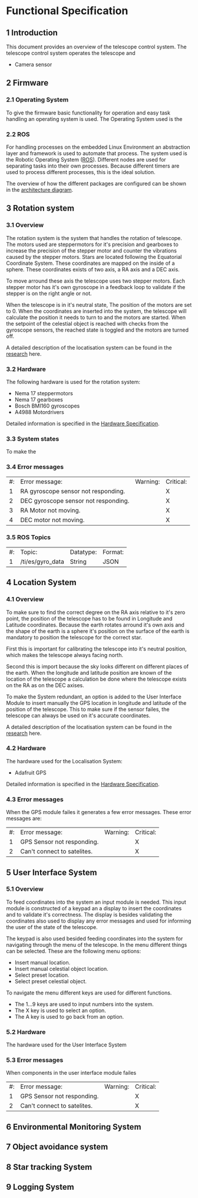 # Functional Specification


## 1 Introduction

This document provides an overview of the telescope control system. The telescope control system operates the telescope and
- Camera sensor


## 2 Firmware

### 2.1 Operating System

To give the firmware basic functionality for operation and easy task handling an operating system is used. The Operating System used is the 

### 2.2 ROS

For handling processes on the embedded Linux Environment an abstraction layer and framework is used to automate that process. The system used is the Robotic Operating System (<a href="https://docs.ros.org/en/jazzy/index.html">ROS</a>). Different nodes are used for separating tasks into their own processes. Because different timers are used to process different processes, this is the ideal solution. 

The overview of how the different packages are configured can be shown in the <a href="#">architecture diagram</a>.

## 3 Rotation system

### 3.1 Overview

The rotation system is the system that handles the rotation of telescope. The motors used are steppermotors for it's precision and gearboxes to increase the precision of the stepper motor and counter the vibrations caused by the stepper motors. Stars are located following the Equatorial Coordinate System. These coordinates are mapped on the inside of a sphere. These coordinates exists of two axis, a RA axis and a DEC axis.

To move arround these axis the telescope uses two stepper motors. Each stepper motor has it's own gyroscope in a feedback loop to validate if the stepper is on the right angle or not. 

When the telescope is in it's neutral state, The position of the motors are set to 0. When the coordinates are inserted into the system, the telescope will calculate the position it needs to turn to and the motors are started. When the setpoint of the celestial object is reached with checks from the gyroscope sensors, the reached state is toggled and the motors are turned off.

A detailed description of the locatisation system can be found in the <a href="#">research</a> here.

### 3.2 Hardware

The following hardware is used for the rotation system:

- Nema 17 steppermotors
- Nema 17 gearboxes
- Bosch BMI160 gyroscopes
- A4988 Motordrivers 

Detailed information is specified in the <a href="https://github.com/nicoripkip/TINLABEmbedded/blob/master/Docs/Hardware.md">Hardware Specification</a>.


### 3.3 System states

To make the 


### 3.4 Error messages

<table>
    <tr>
        <td>#: </td>
        <td>Error message: </td>
        <td>Warning: </td>
        <td>Critical: </td>
    </tr>
    <tr>
        <td>1 </td>
        <td>RA gyroscope sensor not responding. </td>
        <td> </td>
        <td>X </td>
    </tr>
    <tr>
        <td>2 </td>
        <td>DEC gyroscope sensor not responding. </td>
        <td> </td>
        <td>X </td>
    </tr>
    <tr>
        <td>3 </td>
        <td>RA Motor not moving. </td>
        <td> </td>
        <td>X </td>
    </tr>
    <tr>
        <td>4 </td>
        <td>DEC motor not moving. </td>
        <td> </td>
        <td>X </td>
    </tr>
</table>


### 3.5 ROS Topics

<table>
    <tr>
        <td>#: </td>
        <td>Topic: </td>
        <td>Datatype: </td>
        <td>Format: </td>
    </tr>
    <tr>
        <td>1 </td>
        <td>/ti/es/gyro_data </td>
        <td>String </td>
        <td>JSON </td>
    </tr>
</table>


## 4 Location System

### 4.1 Overview

To make sure to find the correct degree on the RA axis relative to it's zero point, the position of the telescope has to be found in Longitude and Latitude coordinates. Because the earth rotates arround it's own axis and the shape of the earth is a sphere it's position on the surface of the earth is mandatory to position the telescope for the correct star.

First this is important for calibrating the telescope into it's neutral position, which makes the telescope always facing north. 

Second this is import because the sky looks different on different places of the earth. When the longitude and latitude position are known of the location of the telescope a calculation be done where the telescope exists on the RA as on the DEC axises.

To make the System redundant, an option is added to the User Interface Module to insert manually the GPS location in longitude and latitude of the position of the telescope. This to make sure if the sensor failes, the telescope can always be used on it's accurate coordinates.

A detailed description of the locatisation system can be found in the <a href="#">research</a> here.

### 4.2 Hardware

The hardware used for the Localisation System:

- Adafruit GPS

Detailed information is specified in the <a href="https://github.com/nicoripkip/TINLABEmbedded/blob/master/Docs/Hardware.md">Hardware Specification</a>.

### 4.3 Error messages

When the GPS module failes it generates a few error messages. These error messages are:

<table>
    <tr>
        <td>#: </td>
        <td>Error message: </td>
        <td>Warning: </td>
        <td>Critical: </td>
    </tr>
    <tr>
        <td>1 </td>
        <td>GPS Sensor not responding. </td>
        <td> </td>
        <td>X </td>
    </tr>
    <tr>
        <td>2 </td>
        <td>Can't connect to satelites. </td>
        <td> </td>
        <td>X </td>
    </tr>
</table>



## 5 User Interface System


### 5.1 Overview

To feed coordinates into the system an input module is needed. This input module is constructed of a keypad an a display to insert the coordinates and to validate it's correctness. The display is besides validating the coordinates also used to display any error messages and used for informing the user of the state of the telescope.

The keypad is also used besided feeding coordinates into the system for navigating through the menu of the telescope. In the menu different things can be selected. These are the following menu options: 

- Insert manual location.
- Insert manual celestial object location.
- Select preset location.
- Select preset celestial object.

To navigate the menu different keys are used for different functions.

- The 1...9 keys are used to input numbers into the system.
- The X key is used to select an option.
- The A key is used to go back from an option.


### 5.2 Hardware

The hardware used for the User Interface System


### 5.3 Error messages

When components in the user interface module failes 

<table>
    <tr>
        <td>#: </td>
        <td>Error message: </td>
        <td>Warning: </td>
        <td>Critical: </td>
    </tr>
    <tr>
        <td>1 </td>
        <td>GPS Sensor not responding. </td>
        <td> </td>
        <td>X </td>
    </tr>
    <tr>
        <td>2 </td>
        <td>Can't connect to satelites. </td>
        <td> </td>
        <td>X </td>
    </tr>
</table>



## 6 Environmental Monitoring System


## 7 Object avoidance system


## 8 Star tracking System


## 9 Logging System


